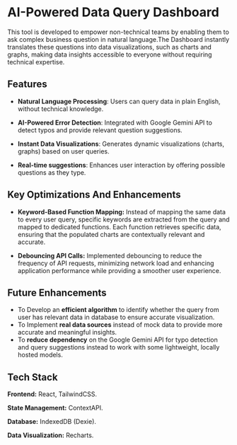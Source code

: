 
# AI-Powered Data Query Dashboard

This tool is developed to empower non-technical teams by enabling them to ask complex business question in natural language.The Dashboard instantly translates these questions into data visualizations, such as charts and graphs, making data insights accessible to everyone without requiring technical expertise.


## Features

- **Natural Language Processing**: Users can query data in plain English, without technical knowledge.

- **AI-Powered Error Detection**: Integrated with Google Gemini API to detect typos and provide relevant question suggestions.
- **Instant Data Visualizations**: Generates dynamic visualizations (charts, graphs) based on user queries.
- **Real-time suggestions**: Enhances user interaction by offering possible questions as they type.


##  Key Optimizations And Enhancements

- **Keyword-Based Function Mapping:** Instead of mapping the same data to every user query, specific keywords are extracted from the query and mapped to dedicated functions. Each function retrieves specific data, ensuring that the populated charts are contextually relevant and accurate.

- **Debouncing API Calls:** Implemented debouncing to reduce the frequency of API requests, minimizing network load and enhancing application performance while providing a smoother user experience.
## Future Enhancements

- To Develop an **efficient algorithm** to identify whether the query from user has relevant data in database to ensure accurate visualization.
- To Implement **real data sources** instead of mock data to provide more accurate and meaningful insights.
- To **reduce dependency** on the Google Gemini API  for typo detection and query suggestions instead to work with some lightweight, locally hosted models.
## Tech Stack

**Frontend:** React, TailwindCSS. 

**State Management:** ContextAPI.

**Database:** IndexedDB (Dexie).

**Data Visualization:** Recharts.

